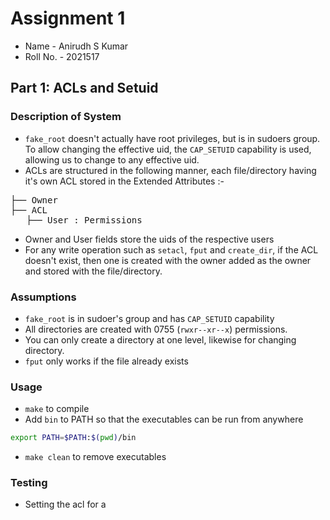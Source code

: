 # Assignment 1
* Name - Anirudh S Kumar
* Roll No. - 2021517
## Part 1: ACLs and Setuid

### Description of System
* `fake_root` doesn't actually have root privileges, but is in sudoers group. To allow changing the effective uid, the `CAP_SETUID` capability is used, allowing us to change to any effective uid.
* ACLs are structured in the following manner, each file/directory having it's own ACL stored in the Extended Attributes :-
<pre>
├── Owner
├── ACL
   ├── User : Permissions
</pre>
* Owner and User fields store the uids of the respective users
* For any write operation such as `setacl`, `fput` and `create_dir`, if the ACL doesn't exist, then one is created with the owner added as the owner and stored with the file/directory. 

### Assumptions
* `fake_root` is in sudoer's group and has `CAP_SETUID` capability
* All directories are created with 0755 (`rwxr--xr--x`) permissions.
* You can only create a directory at one level, likewise for changing directory.
* `fput` only works if the file already exists

### Usage
* `make` to compile
* Add `bin` to PATH so that the executables can be run from anywhere
```bash
export PATH=$PATH:$(pwd)/bin
```
* `make clean` to remove executables


### Testing 
* Setting the acl for a 